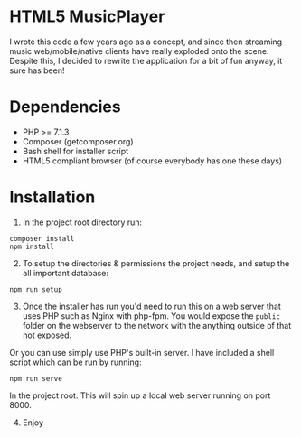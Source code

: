 HTML5 MusicPlayer
=================

I wrote this code a few years ago as a concept, and since then streaming music web/mobile/native clients have really exploded onto the scene.
Despite this, I decided to rewrite the application for a bit of fun anyway, it sure has been!

Dependencies
============

* PHP >= 7.1.3
* Composer (getcomposer.org)
* Bash shell for installer script
* HTML5 compliant browser (of course everybody has one these days)

Installation
============

1. In the project root directory run:

```
composer install
npm install
```

2. To setup the directories & permissions the project needs, and setup the all important database:

```
npm run setup
```

3. Once the installer has run you'd need to run this on a web server that uses PHP such as Nginx with php-fpm.
You would expose the `public` folder on the webserver to the network with the anything outside of that not exposed.

Or you can use simply use PHP's built-in server. I have included a shell script which can be run by running:

```
npm run serve
```

In the project root. This will spin up a local web server running on port 8000.

4. Enjoy